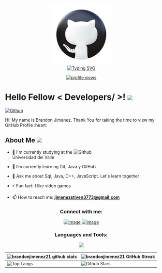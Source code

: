 <div align=center>
    <img src="https://raw.githubusercontent.com/hungpham3112/hungpham3112/main/assets/github.png" alt="github 3d icon" height="200">
</div>
<div align=center>
    <a href="https://git.io/typing-svg"><img src="https://readme-typing-svg.herokuapp.com?font=Fira+Code&duration=5000&pause=500&color=52F7EF&center=true&vCenter=true&width=500&lines=Hi!+I'm+Brandon+Jimenez;Software+development+student" alt="Typing SVG" /></a>
</div>

<p align="center">
	<a href="https://github.com/hungpham3112">
		<img src="https://komarev.com/ghpvc/?username=brandonjimenez21&label=Profile%20views&color=0e75b6&style=flat" alt="profile views"/>
	</a>

<h1> Hello Fellow < Developers/ >! <img src = "https://raw.githubusercontent.com/MartinHeinz/MartinHeinz/master/wave.gif" width = 30px> </h1>
<p align='center'>
</p>

[![Github](https://img.shields.io/github/followers/brandonjimenez21?label=Follow&style=social)](https://github.com/brandonjimenez21)

<div size='20px'> Hi! My name is Brandon Jimenez. Thank You for taking the time to view my GitHub Profile :heart: </div>

<h2> About Me <img src = "https://media0.giphy.com/media/KDDpcKigbfFpnejZs6/giphy.gif?cid=ecf05e47oy6f4zjs8g1qoiystc56cu7r9tb8a1fe76e05oty&rid=giphy.gif" width = 150px></h2>

<img width="55%" align="right" alt="Github" src="https://raw.githubusercontent.com/onimur/.github/master/.resources/git-header.svg" />

- 🔭 I'm currently studying at the Universidad del Valle
  
- 🌱 I’m currently learning Git, Java y GitHub
  
- 💬 Ask me about Sql, Java, C++, JavaScript. Let's learn together
  
- ⚡ Fun fact: I like video games

- 📫 How to reach me: **jimenezstiven3773@gmail.com**

<h3 align="center">Connect with me:</h3>
<div align="center">

[![image](https://img.shields.io/badge/Instagram-E4405F?style=for-the-badge&logo=instagram&logoColor=white)](https://www.instagram.com/skilledgm/)
[![image](https://img.shields.io/badge/Gmail-D14836?style=for-the-badge&logo=gmail&logoColor=white)](mailto:produtor.jimenezstiven3773@gmail.com)
  
</div>

<h3 align="center">Languages and Tools:</h3>

<p align="center"> 
  <img src="https://skillicons.dev/icons?i=androidstudio,cpp,java,php,py,css,html,js,nodejs,mysql,git,github,docker,idea,vscode,bash,linux" />
</p>

| ![brandonjimenez21 github stats](https://github-readme-stats.vercel.app/api?username=brandonjimenez21&show_icons=true&theme=tokyonight) | ![brandonjimenez21 GitHub Streak](https://github-readme-streak-stats.herokuapp.com/?user=brandonjimenez21&theme=tokyonight) |
| --- | --- |
| ![Top Langs](https://github-readme-stats.vercel.app/api/top-langs/?username=brandonjimenez21&theme=tokyonight) | ![Github Stars](https://github-readme-stats.vercel.app/api?username=brandonjimenez21&show_icons=true&locale=en&count_private=true&hide_rank=true&custom_title=My%20GitHub%20Stats&disable_animations=true&theme=tokyonight) |

<br>
